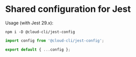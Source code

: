 # Shared configuration for Jest

Usage (with Jest 29.x):

```
npm i -D @cloud-cli/jest-config
```

```js
import config from '@cloud-cli/jest-config';

export default { ...config };
```
